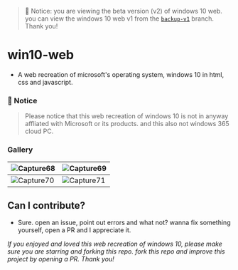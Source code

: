 > 🛑 Notice: you are viewing the beta version (v2) of windows 10 web. you can view the windows 10 web v1 from the [`backup-v1`](https://github.com/RedEdge967/win10-web/tree/backup-v1) branch. Thank you!

# win10-web
- A web recreation of microsoft's operating system, windows 10 in html, css and javascript.

### 🛑 Notice
> Please notice that this web recreation of windows 10 is not in anyway affliated with Microsoft or its products. and this also not windows 365 cloud PC.



### Gallery
|![Capture68](https://user-images.githubusercontent.com/91379432/156756951-3bcb9290-5bf7-4dc0-a885-f579cc82fb3d.PNG)|![Capture69](https://user-images.githubusercontent.com/91379432/156757008-77562c56-d2fe-4ba0-8dab-1c48124428a8.PNG)|
|-|-|
|![Capture70](https://user-images.githubusercontent.com/91379432/156757098-4d4c7e85-982d-408b-a59f-022b40b79c78.PNG)|![Capture71](https://user-images.githubusercontent.com/91379432/156757129-8d6e3796-e1f5-432c-9ab6-bf11523cbd49.PNG)|

## Can I contribute?
- Sure. open an issue, point out errors and what not? wanna fix something yourself, open a PR and I appreciate it.

*If you enjoyed and loved this web recreation of windows 10, please make sure you are starring and forking this repo. fork this repo and improve this project by opening a PR. Thank you!*
